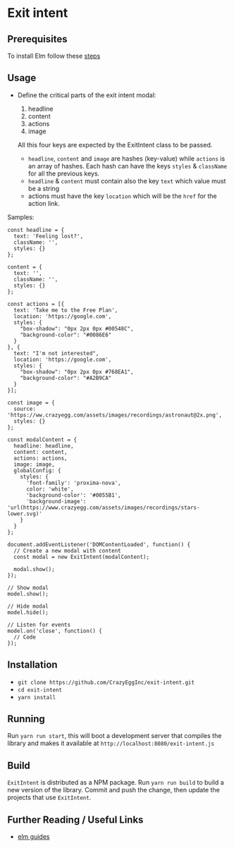 # Exit intent

## Prerequisites

To install Elm follow these [steps](https://guide.elm-lang.org/install.html)

## Usage

* Define the critical parts of the exit intent modal:

  1. headline
  2. content
  3. actions
  4. image


  All this four keys are expected by the ExitIntent class to be passed.

  * `headline`, `content` and `image` are hashes (key-value) while `actions` is an array of hashes. Each hash can have the keys `styles` & `className` for all the previous keys.
  * `headline` & `content` must contain also the key `text` which value must be a string
  * actions must have the key `location` which will be the `href` for the action link.

Samples:

```
const headline = {
  text: 'Feeling lost?',
  className: '',
  styles: {}
};

content = {
  text: '',
  className: '',
  styles: {}
};

const actions = [{
  text: 'Take me to the Free Plan',
  location: 'https://google.com',
  styles: {
    "box-shadow": "0px 2px 0px #00548C",
    "background-color": "#0086E6"
  }
}, {
  text: "I'm not interested",
  location: 'https://google.com',
  styles: {
    "box-shadow": "0px 2px 0px #768EA1",
    "background-color": "#A2B9CA"
  }
}];

const image = {
  source: 'https://ww.crazyegg.com/assets/images/recordings/astronaut@2x.png',
  styles: {}
};

const modalContent = {
  headline: headline,
  content: content,
  actions: actions,
  image: image,
  globalConfig: {
    styles: {
      'font-family': 'proxima-nova',
      color: 'white',
      'background-color': '#0055B1',
      'background-image': 'url(https://www.crazyegg.com/assets/images/recordings/stars-lower.svg)'
    }
  }
};

document.addEventListener('DOMContentLoaded', function() {
  // Create a new modal with content
  const modal = new ExitIntent(modalContent);

  modal.show();
});

// Show modal
model.show();

// Hide modal
model.hide();

// Listen for events
model.on('close', function() {
  // Code
});
```


## Installation

* `git clone https://github.com/CrazyEggInc/exit-intent.git`
* `cd exit-intent`
* `yarn install`

## Running

Run `yarn run start`, this will boot a development server that compiles the library and makes it available at `http://localhost:8080/exit-intent.js`

## Build
`ExitIntent` is distributed as a NPM package. Run `yarn run build` to build a new version of the library. Commit and push the change, then update the projects that use `ExitIntent`.

## Further Reading / Useful Links

* [elm guides](https://guide.elm-lang.org/)
